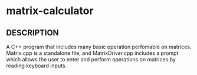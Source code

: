 # matrix-calculator

## DESCRIPTION

A C++ program that includes many basic operation perfomable on matrices. Matrix.cpp is a standalone file, and MatrixDriver.cpp includes a prompt which allows the user to enter 
and perform operations on matrices by reading keyboard inputs.